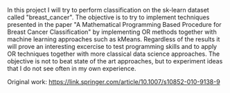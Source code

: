 In this project I will try to perform classification on the sk-learn dataset called "breast_cancer".
The objective is to try to implement techniques presented in the paper "A Mathematical Programming Based Procedure for Breast Cancer Classification" by implementing OR methods together with machine learning approaches such as kMeans. Regardless of the results it will prove an interesting excercise to test  programming skills and to apply OR techniques together with more classical data science approaches. The objective is not to beat state of the art approaches, but to experiment ideas that I do not see often in my own experience.

Original work: https://link.springer.com/article/10.1007/s10852-010-9138-9

